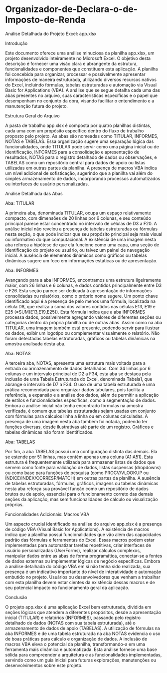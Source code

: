# Organizador-de-Declara-o-de-Imposto-de-Renda
Análise Detalhada do Projeto Excel: app.xlsx

Introdução

Este documento oferece uma análise minuciosa da planilha app.xlsx, um projeto desenvolvido inteiramente no Microsoft Excel. O objetivo desta descrição é fornecer uma visão clara e abrangente da estrutura, funcionalidades e componentes que constituem esta aplicação. A planilha foi concebida para organizar, processar e possivelmente apresentar informações de maneira estruturada, utilizando diversos recursos nativos do Excel, incluindo fórmulas, tabelas estruturadas e automação via Visual Basic for Applications (VBA). A análise que se segue detalha cada uma das abas presentes no arquivo, suas características específicas e o papel que desempenham no conjunto da obra, visando facilitar o entendimento e a manutenção futura do projeto.

Estrutura Geral do Arquivo

A pasta de trabalho app.xlsx é composta por quatro planilhas distintas, cada uma com um propósito específico dentro do fluxo de trabalho proposto pelo projeto. As abas são nomeadas como TITULAR, INFORMES, NOTAS e TABELAS. Essa organização sugere uma separação lógica das funcionalidades, onde TITULAR pode servir como uma página inicial ou de identificação, INFORMES para a consolidação e apresentação de resultados, NOTAS para o registro detalhado de dados ou observações, e TABELAS como um repositório central para dados de apoio ou listas utilizadas em outras partes da planilha. A presença de macros VBA indica um nível adicional de sofisticação, sugerindo que a planilha vai além do simples armazenamento de dados, incorporando processos automatizados ou interfaces de usuário personalizadas.

Análise Detalhada das Abas

Aba: TITULAR

A primeira aba, denominada TITULAR, ocupa um espaço relativamente compacto, com dimensões de 20 linhas por 6 colunas, e seu conteúdo principal parece estar concentrado no intervalo de células de D3 a F20. A análise inicial não revelou a presença de tabelas estruturadas ou fórmulas nesta seção, o que pode indicar que seu propósito principal seja mais visual ou informativo do que computacional. A existência de uma imagem nesta aba reforça a hipótese de que ela funcione como uma capa, uma seção de identificação do projeto ou usuário, ou talvez um painel de navegação inicial. A ausência de elementos dinâmicos como gráficos ou tabelas dinâmicas sugere um foco em informações estáticas ou de apresentação.

Aba: INFORMES

Avançando para a aba INFORMES, encontramos uma estrutura ligeiramente maior, com 26 linhas e 6 colunas, e dados contidos principalmente entre D3 e F26. Esta seção parece ser dedicada à apresentação de informações consolidadas ou relatórios, como o próprio nome sugere. Um ponto chave identificado aqui é a presença de pelo menos uma fórmula, localizada na célula D8, que realiza a soma dos valores contidos nas células E13, E19 e E25 (=SUM(E13,E19,E25)). Esta fórmula indica que a aba INFORMES processa dados, possivelmente agregando valores de diferentes seções ou categorias dentro da própria planilha ou de outras abas. Assim como na aba TITULAR, uma imagem também está presente, podendo servir para ilustrar os dados, exibir um logotipo ou complementar visualmente o relatório. Não foram detectadas tabelas estruturadas, gráficos ou tabelas dinâmicas na amostra analisada desta aba.

Aba: NOTAS

A terceira aba, NOTAS, apresenta uma estrutura mais voltada para a entrada ou armazenamento de dados detalhados. Com 34 linhas por 6 colunas e um intervalo principal de D2 a F34, esta aba se destaca pela inclusão de uma Tabela Estruturada do Excel, denominada Tabela1, que abrange o intervalo de D7 a F34. O uso de uma tabela estruturada é uma prática recomendada para organizar dados tabulares, pois facilita a referência, a expansão e a análise dos dados, além de permitir a aplicação de estilos e funcionalidades específicas, como a segmentação de dados. Embora a análise inicial não tenha encontrado fórmulas na amostra verificada, é comum que tabelas estruturadas sejam usadas em conjunto com fórmulas para cálculos linha a linha ou em colunas calculadas. A presença de uma imagem nesta aba também foi notada, podendo ter funções diversas, desde ilustrativas até parte de um registro. Gráficos e tabelas dinâmicas não foram identificados.

Aba: TABELAS

Por fim, a aba TABELAS possui uma configuração distinta das demais. Ela se estende por 51 linhas, mas contém apenas uma coluna (A1:A51). Esta estrutura é frequentemente utilizada para armazenar listas de dados que servem como fonte para validação de dados, listas suspensas (dropdowns) ou como base para funções de pesquisa (como PROCV/VLOOKUP ou ÍNDICE/INDEX/CORRESP/MATCH) em outras partes da planilha. A ausência de tabelas estruturadas, fórmulas, gráficos, imagens ou tabelas dinâmicas nesta aba reforça sua provável função como um repositório de dados brutos ou de apoio, essencial para o funcionamento correto das demais seções da aplicação, mas sem funcionalidades de cálculo ou visualização próprias.

Funcionalidades Adicionais: Macros VBA

Um aspecto crucial identificado na análise do arquivo app.xlsx é a presença de código VBA (Visual Basic for Applications). A existência de macros indica que a planilha possui funcionalidades que vão além das capacidades padrão das fórmulas e ferramentas do Excel. Essas macros podem estar implementadas para automatizar tarefas repetitivas, criar interfaces de usuário personalizadas (UserForms), realizar cálculos complexos, manipular dados entre as abas de forma programática, conectar-se a fontes de dados externas ou implementar lógicas de negócio específicas. Embora a análise detalhada do código VBA em si não tenha sido realizada, sua presença é um indicativo importante do nível de interatividade e automação embutido no projeto. Usuários ou desenvolvedores que venham a trabalhar com esta planilha devem estar cientes da existência dessas macros e de seu potencial impacto no funcionamento geral da aplicação.

Conclusão

O projeto app.xlsx é uma aplicação Excel bem estruturada, dividida em seções lógicas que atendem a diferentes propósitos, desde a apresentação inicial (TITULAR) e relatórios (INFORMES), passando pelo registro detalhado de dados (NOTAS com sua tabela estruturada), até o armazenamento de dados de apoio (TABELAS). A utilização de fórmulas na aba INFORMES e de uma tabela estruturada na aba NOTAS evidencia o uso de boas práticas para cálculo e organização de dados. A inclusão de macros VBA eleva o potencial da planilha, transformando-a em uma ferramenta mais dinâmica e automatizada. Esta análise fornece uma base sólida para compreender a arquitetura e as funcionalidades implementadas, servindo como um guia inicial para futuras explorações, manutenções ou desenvolvimentos sobre este projeto.


